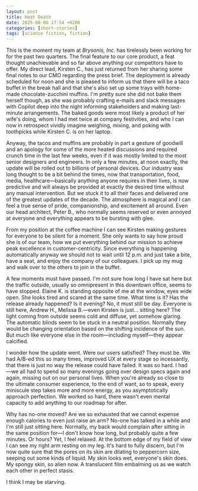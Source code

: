 ```yaml
---
layout: post
title: Heat Death
date: 2025-08-06 17:54 +0200
categories: [short-stories]
tags: [science fiction, fiction]
---
```


This is the moment my team at _Brysonis, Inc._ has tirelessly been working for for the past two quarters. The final feature to our core product, a feat thought unachievable and so far above anything our competitors have to offer. My direct lead, Kirsten C., has just returned from her sharing some final notes to our CMO regarding the press brief. The deployment is already scheduled for noon and she is pleased to inform us that there will be a taco buffet in the break hall and that she's also set up some trays with home-made chocolate-zucchini muffins. I'm pretty sure she did not bake them herself though, as she was probably crafting e-mails and slack messages with Copilot deep into the night informing stakeholders and making last-minute arrangements. The baked goods were most likely a product of her wife's doing, whom I had met twice at company festivities, and who I can now in retrospect vividly imagine weighing, mixing, and poking with toothpicks while Kirsten C. is on her laptop.

Anyway, the tacos and muffins are probably in part a gesture of goodwill and an apology for some of the more heated discussions and required crunch time in the last few weeks, even if it was mostly limited to the most senior designers and engineers. In only a few minutes, at noon exactly, the update will be rolled out to billions of personal devices. Our industry was long thought to be a bit behind the times, now that transportation, food, media, healthcare—basically anything anyone requires in their lives, is now predictive and will always be provided at exactly the desired time without any manual intervention. But we stuck it to all their faces and delivered one of the greatest updates of the decade. The atmosphere is magical and I can feel a true sense of pride, companionship, and excitement all around. Even our head architect, Peter B., who normally seems reserved or even annoyed at everyone and everything appears to be bursting with glee.

From my position at the coffee machine I can see Kirsten making gestures for everyone to be silent for a moment. She only wants to say how proud she is of our team, how we put everything behind our mission to achieve peak excellence in customer-centricity. Since everything is happening automatically anyway we should not to wait until 12 p.m. and just take a bite, have a seat, and enjoy the company of our colleagues. I pick up my mug and walk over to the others to join in the buffet.

A few moments must have passed. I'm not sure how long I have sat here but the traffic outside, usually so omnipresent in this downtown office, seems to have stopped. Elaine K. is standing opposite of me at the window, eyes wide open. She looks tired and scared at the same time. What time is it? Has the release already happened? Is it evening? No, it must still be day. Everyone is still here, Andrew H., Melissa B.—even Kirsten is just... sitting here? The light coming from outside seems cold and diffuse, yet somehow glaring. The automatic blinds seem to be stuck in a neutral position. Normally they would be changing orientation based on the shifting incidence of the sun. But much like everyone else in the room—including myself—they appear calcified.

I wonder how the update went. Were our users satisfied? They must be. We had A/B-ed this so many times, improved UX at every stage so incessantly, that there is just no way the release could have failed. It was so hard. I had—we all had to spend so many evenings going over design specs again and again, missing out on our personal lives. When you're already so close to the ultimate consumer experience, to the end of want, so to speak, every miniscule step takes more and more energy, as you asymptotically approach perfection. We worked so hard, there wasn't even mental capacity to add anything to our roadmap for after.

Why has no-one moved? Are we so exhausted that we cannot expense enough calories to even just raise an arm? No-one has talked in a while and I'm still just sitting here. Normally, my back would complain after sitting in the same position for—I don't know how long, but probably quite a few minutes. Or hours? Yet, I feel relaxed. At the bottom edge of my field of view I can see my right arm resting on my leg. It's hard to fully discern, but I'm now quite sure that the pores on its skin are dilating to peppercorn size, seeping out some kinds of liquid. My skin looks wet, everyone's skin does. My spongy skin, so alien now. A translucent film embalming us as we watch each other in perfect stasis.

I think I may be starving.

